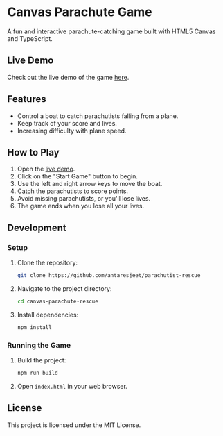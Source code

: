 # Canvas Parachute Game

A fun and interactive parachute-catching game built with HTML5 Canvas and TypeScript.

## Live Demo

Check out the live demo of the game [here](https://parachutist-rescue.vercel.app).

## Features

- Control a boat to catch parachutists falling from a plane.
- Keep track of your score and lives.
- Increasing difficulty with plane speed.

## How to Play

1. Open the [live demo](https://parachutist-rescue.vercel.app).
2. Click on the "Start Game" button to begin.
3. Use the left and right arrow keys to move the boat.
4. Catch the parachutists to score points.
5. Avoid missing parachutists, or you'll lose lives.
6. The game ends when you lose all your lives.

## Development

### Setup

1. Clone the repository:
   ```bash
   git clone https://github.com/antaresjeet/parachutist-rescue
   ```
2. Navigate to the project directory:
   ```bash
   cd canvas-parachute-rescue
   ```
3. Install dependencies:
   ```bash
   npm install
   ```

### Running the Game

1. Build the project:
   ```bash
   npm run build
   ```
2. Open `index.html` in your web browser.

## License

This project is licensed under the MIT License.
